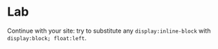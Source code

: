 # Lab

Continue with your site: try to substitute any `display:inline-block` with `display:block; float:left`.
